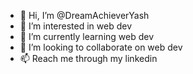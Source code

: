 - 👋 Hi, I’m @DreamAchieverYash
- 👀 I’m interested in web dev
- 🌱 I’m currently learning web dev
- 💞️ I’m looking to collaborate on web dev
- 📫 Reach me through my linkedin 

<!---
DreamAchieverYash/DreamAchieverYash is a ✨ special ✨ repository because its `README.md` (this file) appears on your GitHub profile.
You can click the Preview link to take a look at your changes.
--->

